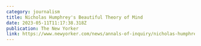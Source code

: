 ```yaml
---
category: journalism
title: Nicholas Humphrey's Beautiful Theory of Mind
date: 2023-05-11T11:17:38.318Z
publication: The New Yorker
link: https://www.newyorker.com/news/annals-of-inquiry/nicholas-humphreys-beautiful-theory-of-mind
---
```

